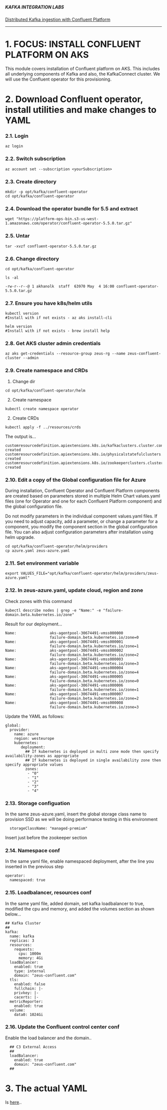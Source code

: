 
##### KAFKA INTEGRATION LABS

[Distributed Kafka ingestion with Confluent Platform](README.md)
<hr>

# 1. FOCUS: INSTALL CONFLUENT PLATFORM ON AKS
This module covers installation of Confluent platform on AKS.  This includes all underlying components of Kafka and also, the KafkaConnect cluster.  We will use the Confluent operator for this provisioning.

# 2. Download Confluent operator, install utilities and make changes to YAML

### 2.1. Login
```
az login
```

### 2.2. Switch subscription
```
az account set --subscription <yourSubscription>
```

### 2.3. Create directory
```
mkdir -p opt/kafka/confluent-operator
cd opt/kafka/confluent-operator
```

### 2.4. Download the operator bundle for 5.5 and extract
```
wget "https://platform-ops-bin.s3-us-west-1.amazonaws.com/operator/confluent-operator-5.5.0.tar.gz"
```

### 2.5. Untar
```
tar -xvzf confluent-operator-5.5.0.tar.gz
```

### 2.6. Change directory
```
cd opt/kafka/confluent-operator
```

```
ls -al

-rw-r--r--@ 1 akhanolk  staff  63970 May  4 16:00 confluent-operator-5.5.0.tar.gz

```

### 2.7. Ensure you have k8s/helm utils
```
kubectl version
#Install with if not exists - az aks install-cli

helm version
#Install with if not exists - brew install help
```

### 2.8. Get AKS cluster admin credentials 
```
az aks get-credentials --resource-group zeus-rg --name zeus-confluent-cluster --admin
```

### 2.9. Create namespace and CRDs

1. Change dir
```
cd opt/kafka/confluent-operator/helm
```

2. Create namespace
```
kubectl create namespace operator
```

2. Create CRDs
```
kubectl apply -f ../resources/crds
```

The output is...
```
customresourcedefinition.apiextensions.k8s.io/kafkaclusters.cluster.confluent.com created
customresourcedefinition.apiextensions.k8s.io/physicalstatefulclusters.operator.confluent.cloud created
customresourcedefinition.apiextensions.k8s.io/zookeeperclusters.cluster.confluent.com created
```

### 2.10. Edit a copy of the Global configuration file for Azure<br>

During installation, Confluent Operator and Confluent Platform components are created based on parameters stored in multiple Helm Chart values.yaml files (one for Operator and one for each Confluent Platform component) and the global configuration file.<br>

Do not modify parameters in the individual component values.yaml files. If you need to adjust capacity, add a parameter, or change a parameter for a component, you modify the component section in the global configuration file. You can also adjust configuration parameters after installation using helm upgrade.<br>
```
cd opt/kafka/confluent-operator/helm/providers
cp azure.yaml zeus-azure.yaml 
```

### 2.11. Set environment variable<br>
 ```
 export VALUES_FILE="opt/kafka/confluent-operator/helm/providers/zeus-azure.yaml"
 ```

### 2.12. In zeus-azure.yaml, update cloud, region and zone<br>
Check zones with this command
```
kubectl describe nodes | grep -e "Name:" -e "failure-domain.beta.kubernetes.io/zone"
```
Result for our deployment...
```
Name:               aks-agentpool-30674491-vmss000000
                    failure-domain.beta.kubernetes.io/zone=0
Name:               aks-agentpool-30674491-vmss000001
                    failure-domain.beta.kubernetes.io/zone=1
Name:               aks-agentpool-30674491-vmss000002
                    failure-domain.beta.kubernetes.io/zone=2
Name:               aks-agentpool-30674491-vmss000003
                    failure-domain.beta.kubernetes.io/zone=3
Name:               aks-agentpool-30674491-vmss000004
                    failure-domain.beta.kubernetes.io/zone=4
Name:               aks-agentpool-30674491-vmss000005
                    failure-domain.beta.kubernetes.io/zone=0
Name:               aks-agentpool-30674491-vmss000006
                    failure-domain.beta.kubernetes.io/zone=1
Name:               aks-agentpool-30674491-vmss000007
                    failure-domain.beta.kubernetes.io/zone=2
Name:               aks-agentpool-30674491-vmss000008
                    failure-domain.beta.kubernetes.io/zone=3
```

Update the YAML as follows:

```
global:
  provider:
    name: azure
    region: westeurope
    kubernetes:
       deployment:
         ## If kubernetes is deployed in multi zone mode then specify availability-zones as appropriate
         ## If kubernetes is deployed in single availability zone then specify appropriate values
         zones:
          - "0"
          - "1"
          - "2"
          - "3"
          - "4"

```

### 2.13. Storage configuation

In the same zeus-azure.yaml, insert the global storage class name to provision SSD as we will be doing performance testing in this environment

```
  storageClassName: "managed-premium"
```

Insert just before the zookeeper section

### 2.14. Namespace conf
In the same yaml file, enable namespaced deployment, after the line you inserted in the previous step

```
operator:
  namespaced: true
```
### 2.15. Loadbalancer, resources conf
In the same yaml file, added domain, set kafka loadbalancer to true, modified the cpu and memory, and added the volumes section as shown below...

```
## Kafka Cluster
##
kafka:
  name: kafka
  replicas: 3
  resources:
    requests:
      cpu: 1000m
      memory: 4Gi
  loadBalancer:
    enabled: true
    type: internal
    domain: "zeus-confluent.com"
  tls:
    enabled: false
    fullchain: |-
    privkey: |-
    cacerts: |-
  metricReporter:
    enabled: true
  volume:
    data0: 1024Gi
```

### 2.16. Update the Confluent control center conf
Enable the load balancer and the domain..
```
  ## C3 External Access
  ##
  loadBalancer:
    enabled: true
    domain: "zeus-confluent.com"
  ##

```

# 3. The actual YAML

Is [here](../../conf/confluent-operator/zeus-azure.yaml)..

<br>

